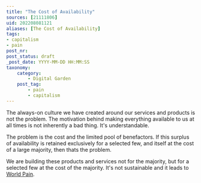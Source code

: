 ```yaml
---
title: "The Cost of Availability"
sources: [21111806]
uid: 202208081121
aliases: [The Cost of Availability]
tags: 
- capitalism
- pain
post_nr:
post_status: draft
_post_date: YYYY-MM-DD HH:MM:SS
taxonomy:
    category:
        - Digital Garden
    post_tag:
        - pain
        - capitalism
---
```


The always-on culture we have created around our services and products is not the problem. The motivation behind making everything available to us at all times is not inherently a bad thing. It's understandable.

The problem is the cost and the limited pool of benefactors. If this surplus of availability is retained exclusively for a selected few, and itself at the cost of a large majority, then thats the problem.

We are building these products and services not for the majority, but for a selected few at the cost of the majority. It's not sustainable and it leads to [World Pain](../Temp/world-pain.md).
